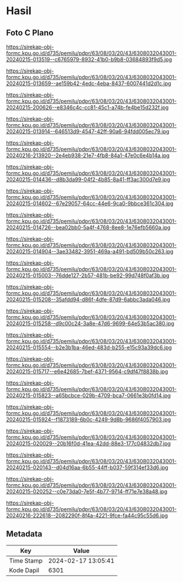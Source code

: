 # Hasil

## Foto C Plano

https://sirekap-obj-formc.kpu.go.id/d735/pemilu/pdpr/63/08/03/20/43/6308032043001-20240215-013519--c6765979-8932-41b0-b9b8-03684893f9d5.jpg

https://sirekap-obj-formc.kpu.go.id/d735/pemilu/pdpr/63/08/03/20/43/6308032043001-20240215-013659--ae159b42-4edc-4eba-8437-6007441d2d1c.jpg

https://sirekap-obj-formc.kpu.go.id/d735/pemilu/pdpr/63/08/03/20/43/6308032043001-20240215-200626--e8346c4c-cc81-45c1-a74b-fe4be15d232f.jpg

https://sirekap-obj-formc.kpu.go.id/d735/pemilu/pdpr/63/08/03/20/43/6308032043001-20240215-013914--646513d9-4547-42ff-90a6-94fdd005ec79.jpg

https://sirekap-obj-formc.kpu.go.id/d735/pemilu/pdpr/63/08/03/20/43/6308032043001-20240216-213920--2e4eb938-21e7-4fb8-84a1-47e0c6e4b14a.jpg

https://sirekap-obj-formc.kpu.go.id/d735/pemilu/pdpr/63/08/03/20/43/6308032043001-20240215-014436--d8b3da99-04f2-4b85-8a41-ff3ac300d7e9.jpg

https://sirekap-obj-formc.kpu.go.id/d735/pemilu/pdpr/63/08/03/20/43/6308032043001-20240215-014602--67e29057-64cc-44e6-9ca0-9bbce361c304.jpg

https://sirekap-obj-formc.kpu.go.id/d735/pemilu/pdpr/63/08/03/20/43/6308032043001-20240215-014726--bea02bb0-5a4f-4768-8ee8-1e76efb5660a.jpg

https://sirekap-obj-formc.kpu.go.id/d735/pemilu/pdpr/63/08/03/20/43/6308032043001-20240215-014904--3ae33482-3951-469a-a491-bd509b50c263.jpg

https://sirekap-obj-formc.kpu.go.id/d735/pemilu/pdpr/63/08/03/20/43/6308032043001-20240215-015003--76dde127-2b57-481b-be92-99d748f0af3b.jpg

https://sirekap-obj-formc.kpu.go.id/d735/pemilu/pdpr/63/08/03/20/43/6308032043001-20240215-015208--35afdd94-d86f-4dfe-87d9-6abbc3ada046.jpg

https://sirekap-obj-formc.kpu.go.id/d735/pemilu/pdpr/63/08/03/20/43/6308032043001-20240215-015258--d9c00c24-3a8e-47d6-9699-64e53b5ac380.jpg

https://sirekap-obj-formc.kpu.go.id/d735/pemilu/pdpr/63/08/03/20/43/6308032043001-20240215-015554--b2e3b1ba-46ed-483d-b255-e15c93a39dc6.jpg

https://sirekap-obj-formc.kpu.go.id/d735/pemilu/pdpr/63/08/03/20/43/6308032043001-20240215-015717--e6e42685-7bef-4371-9564-c9df47f8838b.jpg

https://sirekap-obj-formc.kpu.go.id/d735/pemilu/pdpr/63/08/03/20/43/6308032043001-20240215-015823--a65bcbce-029b-4709-bca7-0661e3b0fd14.jpg

https://sirekap-obj-formc.kpu.go.id/d735/pemilu/pdpr/63/08/03/20/43/6308032043001-20240215-015924--f1873189-6b0c-4249-9d8b-9686f4057903.jpg

https://sirekap-obj-formc.kpu.go.id/d735/pemilu/pdpr/63/08/03/20/43/6308032043001-20240215-020029--20b16f0d-41ea-42dd-88e3-177c04832db7.jpg

https://sirekap-obj-formc.kpu.go.id/d735/pemilu/pdpr/63/08/03/20/43/6308032043001-20240215-020143--d04d16aa-6b55-44ff-b037-59f314ef33d6.jpg

https://sirekap-obj-formc.kpu.go.id/d735/pemilu/pdpr/63/08/03/20/43/6308032043001-20240215-020252--c0e73da0-7e5f-4b77-9714-ff71e7e38a48.jpg

https://sirekap-obj-formc.kpu.go.id/d735/pemilu/pdpr/63/08/03/20/43/6308032043001-20240216-222618--2082290f-8f4a-4221-9fce-fa44c95c55d6.jpg


## Metadata

| Key        | Value               |
| ---------- | ------------------- |
| Time Stamp | 2024-02-17 13:05:41 |
| Kode Dapil | 6301                |



